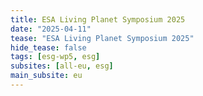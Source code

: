 ```yaml
---
title: ESA Living Planet Symposium 2025
date: "2025-04-11"
tease: "ESA Living Planet Symposium 2025"
hide_tease: false
tags: [esg-wp5, esg]
subsites: [all-eu, esg]
main_subsite: eu
---
```



